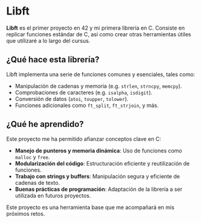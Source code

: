 # Libft

**Libft** es el primer proyecto en 42 y mi primera librería en C. Consiste en replicar funciones estándar de C, así como crear otras herramientas útiles que utilizaré a lo largo del cursus.

## ¿Qué hace esta librería?

Libft implementa una serie de funciones comunes y esenciales, tales como:

- Manipulación de cadenas y memoria (e.g. `strlen`, `strncpy`, `memcpy`).
- Comprobaciones de caracteres (e.g. `isalpha`, `isdigit`).
- Conversión de datos (`atoi`, `toupper`, `tolower`).
- Funciones adicionales como `ft_split`, `ft_strjoin`, y más.

## ¿Qué he aprendido?

Este proyecto me ha permitido afianzar conceptos clave en C:

- **Manejo de punteros y memoria dinámica**: Uso de funciones como `malloc` y `free`.
- **Modularización del código**: Estructuración eficiente y reutilización de funciones.
- **Trabajo con strings y buffers**: Manipulación segura y eficiente de cadenas de texto.
- **Buenas prácticas de programación**: Adaptación de la librería a ser utilizada en futuros proyectos.

Este proyecto es una herramienta base que me acompañará en mis próximos retos.

